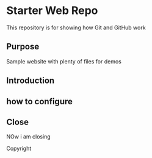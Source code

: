 # Starter Web Repo

This repository is for showing how Git and GitHub work

## Purpose

Sample website with plenty of files for demos

## Introduction

## how to configure


## Close

NOw i am closing


Copyright 